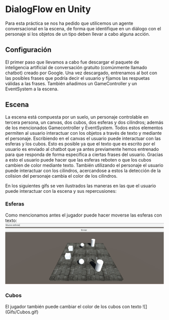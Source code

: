 <h1>DialogFlow en Unity</h1>

Para esta práctica se nos ha pedido que utilicemos un agente conversacional en la escena, de forma que identifique en un diálogo con el personaje si los objetos de un tipo deben llevar a cabo alguna acción.

<h2>Configuración</h2>

El primer paso que llevamos a cabo fue descargar el paquete de inteligencia artificial de conversación gratuito (comúnmente llamado chatbot) creado por Google. Una vez descargado, entrenamos al bot con las posibles frases que podría decir el usuario y fijamos las respuetas válidas a las frases. También añadimos un GameController y un EventSystem a la escena.

<h2>Escena</h2>

La escena está compuesta por un suelo, un personaje controlable en tercera persona, un canvas, dos cubos, dos esferas y dos cilindros; además de los mencionados Gamecontroller y EventSystem. Todos estos elementos permiten al usuario interactuar con los objetos a través de texto y mediante el personaje. Escribiendo en el canvas el usuario puede interactuar con las esferas y los cubos. Esto es posible ya que el texto que es escrito por el usuario es enviado al chatbot que ya antes previamente hemos entrenado para que responda de forma específica a ciertas frases del usuario. Gracias a esto el usuario puede hacer que las esferas reboten o que los cubos cambien de color mediante texto. También utilizando el personaje el usuario puede interactuar con los cilindros, acercandose a estos la detección de la colision del personaje cambia el color de los cilindros. 

En los siguientes gifs se ven ilustrados las maneras en las que el usuario puede interactuar con la escena y sus repercusiones:

<h3>Esferas</h3>

Como mencionamos antes el jugador puede hacer moverse las esferas con texto:
![](Gifs/Esferas.gif)

<h3>Cubos</h3>
El jugador también puede cambiar el color de los cubos con texto
![](Gifs/Cubos.gif)

